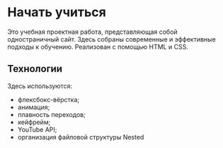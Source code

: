 # Начать учиться    
Это учебная проектная работа, представляющая собой одностраничный сайт. Здесь собраны современные и эффективные подходы к обучению. Реализован с помощью HTML и CSS.
## Технологии
Здесь используются:
* флексбокс-вёрстка;
* анимация;
* плавность переходов;
* кейфрейм;
* YouTube API;
* организация файловой структуры Nested
